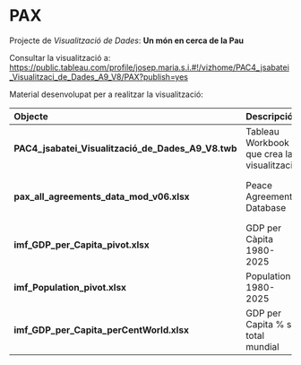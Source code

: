 # PAX

Projecte de *Visualització de Dades*: **Un món en cerca de la Pau**

Consultar la visualització a: https://public.tableau.com/profile/josep.maria.s.i.#!/vizhome/PAC4_jsabatei_Visualitzaci_de_Dades_A9_V8/PAX?publish=yes 

Material desenvolupat per a realitzar la visualització:

|Objecte|Descripció|Observacions|
|:-----|:----------|:---------- |
|**PAC4_jsabatei_Visualització_de_Dades_A9_V8.twb**|Tableau Workbook que crea la visualització||
|**pax_all_agreements_data_mod_v06.xlsx**|Peace Agreements Database|Font: https://www.peaceagreements.org/search Bell, Christine, Sanja Badanjak, Robert Forster, Astrid Jamar, Sean Molloy, Kevin McNicholl, Kathryn Nash, Jan Pospisil, Laura Wise (2019). PA-X Corpus Codebook, Version 1. Political Settlements Research Programme, University of Edinburgh, Edinburgh. www.peaceagrements.org|
|**imf_GDP_per_Capita_pivot.xlsx**|GDP per Càpita 1980-2025|Font: https://www.imf.org/external/datamapper/NGDPDPC@WEO/OEMDC/ADVEC/WEOWORLD amb preprocés d'elaboració pròpia necessari per a la visualització|
|**imf_Population_pivot.xlsx**|Population 1980-2025|Font: https://www.imf.org/external/datamapper/LP@WEO/OEMDC/ADVEC/WEOWORLD amb preprocés d'elaboració pròpia necessari per a la visualització|
|**imf_GDP_per_Capita_perCentWorld.xlsx**|GDP per Capita % s/. total mundial|Elaboració pròpia a partir del GDP per Càpita 1980-2025 anterior: 'imf_GDP_per_Capita_pivot.xlsx' |




